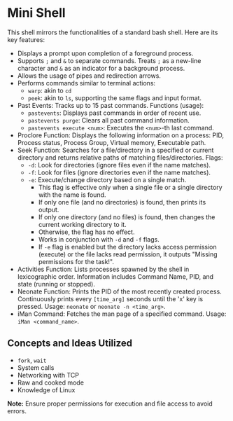 # Mini Shell

This shell mirrors the functionalities of a standard bash shell. Here are its key features:

- Displays a prompt upon completion of a foreground process.
- Supports `;` and `&` to separate commands. Treats `;` as a new-line character and `&` as an indicator for a background process.
- Allows the usage of pipes and redirection arrows.
- Performs commands similar to terminal actions:
  - `warp`: akin to `cd`
  - `peek`: akin to `ls`, supporting the same flags and input format.
- Past Events:
  Tracks up to 15 past commands. 
  Functions (usage):
    - `pastevents`: Displays past commands in order of recent use.
    - `pastevents purge`: Clears all past command information.
    - `pastevents execute <num>`: Executes the `<num>`-th last command.
- Proclore Function:
  Displays the following information on a process: PID, Process status, Process Group, Virtual memory, Executable path.
- Seek Function:
  Searches for a file/directory in a specified or current directory and returns relative paths of matching files/directories.
  Flags:
    - `-d`: Look for directories (ignore files even if the name matches).
    - `-f`: Look for files (ignore directories even if the name matches).
    - `-e`: Execute/change directory based on a single match.
      - This flag is effective only when a single file or a single directory with the name is found.
      - If only one file (and no directories) is found, then prints its output.
      - If only one directory (and no files) is found, then changes the current working directory to it.
      - Otherwise, the flag has no effect.
      - Works in conjunction with `-d` and `-f` flags.
      - If `-e` flag is enabled but the directory lacks access permission (execute) or the file lacks read permission, it outputs "Missing permissions for the task!".
- Activities Function:
  Lists processes spawned by the shell in lexicographic order.
  Information includes Command Name, PID, and state (running or stopped).
- Neonate Function:
  Prints the PID of the most recently created process.
  Continuously prints every `[time_arg]` seconds until the 'x' key is pressed.
  Usage: `neonate` or `neonate -n <time_arg>`.
- iMan Command:
  Fetches the man page of a specified command.
  Usage: `iMan <command_name>`.

## Concepts and Ideas Utilized

- `fork`, `wait`
- System calls
- Networking with TCP
- Raw and cooked mode
- Knowledge of Linux

**Note:** Ensure proper permissions for execution and file access to avoid errors.
